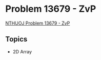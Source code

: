 # Problem 13679 - ZvP
[NTHUOJ Problem 13679 - ZvP](https://acm.cs.nthu.edu.tw/problem/13679/)

## Topics
- 2D Array